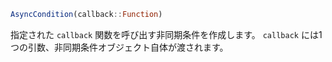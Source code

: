 ```julia
AsyncCondition(callback::Function)
```

指定された `callback` 関数を呼び出す非同期条件を作成します。 `callback` には1つの引数、非同期条件オブジェクト自体が渡されます。
